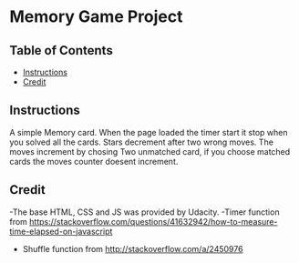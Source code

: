 


# Memory Game Project

## Table of Contents

* [Instructions](#instructions)
* [Credit](#credit)

## Instructions

A simple Memory card. When the page loaded the timer start it stop when you solved all the cards. Stars decrement after two wrong moves. The moves increment by chosing Two unmatched card, if you choose matched cards the moves counter doesent increment. 

## Credit 

-The base HTML, CSS and JS was provided by Udacity. 
-Timer function from https://stackoverflow.com/questions/41632942/how-to-measure-time-elapsed-on-javascript
- Shuffle function from http://stackoverflow.com/a/2450976
